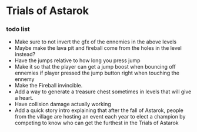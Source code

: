 # Trials of Astarok
### todo list

- Make sure to not invert the gfx of the ennemies in the above levels
- Maybe make the lava pit and fireball come from the holes in the level instead?
- Have the jumps relative to how long you press jump
- Make it so that the player can get a jump boost when bouncing off ennemies if player pressed the jump button right when touching the ennemy
- Make the Fireball invincible.
- Add a way to generate a treasure chest sometimes in levels that will give a heart.
- Have collision damage actually working
- Add a quick story intro explaining that after the fall of Astarok, people from the village are hosting an event each year to elect a champion by competing to know who can get the furthest in the Trials of Astarok
